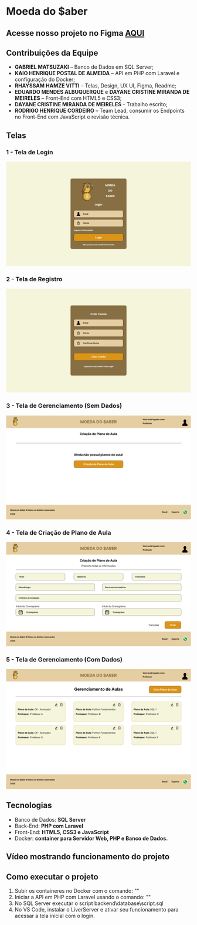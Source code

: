 # Moeda do $aber

## Acesse nosso projeto no Figma [AQUI](https://www.figma.com/design/jNSQsr5dvKEtLoyroQcsGW/Moeda-do-Saber?node-id=0-1&t=T8CuNvRCV9i2Nl0Y-1)

## Contribuições da Equipe

- **GABRIEL MATSUZAKI** – Banco de Dados em SQL Server;  
- **KAIO HENRIQUE POSTAL DE ALMEIDA** – API em PHP com Laravel e configuração do Docker;  
- **RHAYSSAM HAMZE VITTI** – Telas, Design, UX UI, Figma, Readme;
- **EDUARDO MENDES ALBUQUERQUE** e **DAYANE CRISTINE MIRANDA DE MEIRELES** – Front-End com HTML5 e CSS3;
- **DAYANE CRISTINE MIRANDA DE MEIRELES** - Trabalho escrito;
- **RODRIGO HENRIQUE CORDEIRO** – Team Lead, consumir os Endpoints no Front-End com JavaScript e revisão técnica.

## Telas

### 1 - Tela de Login
![Tela de Login](frontend/Figma/1-Login.png)

### 2 - Tela de Registro
![Tela de Registro](frontend/Figma/2-CriarConta.png)

### 3 - Tela de Gerenciamento (Sem Dados)
![Tela de Gerenciamento](frontend/Figma/3-Gerenciamento.png)

### 4 - Tela de Criação de Plano de Aula
![Tela de Criação de Plano de Aula](frontend/Figma/4-CriarPlanoDeAula.png)

### 5 - Tela de Gerenciamento (Com Dados)
![Tela de Gerenciamento](frontend/Figma/5-Gerenciamento.png)

## Tecnologias
- Banco de Dados: **SQL Server**
- Back-End: **PHP com Laravel**
- Front-End: **HTML5, CSS3 e JavaScript**
- Docker: **container para Servidor Web, PHP e Banco de Dados.**

## Vídeo mostrando funcionamento do projeto

## Como executar o projeto
1. Subir os containeres no Docker com o comando: ""
2. Iniciar a API em PHP com Laravel usando o comando: ""
3. No SQL Server executar o script backend\database\script.sql
4. No VS Code, instalar o LiverServer e ativar seu funcionamento para acessar a tela inicial com o login.
